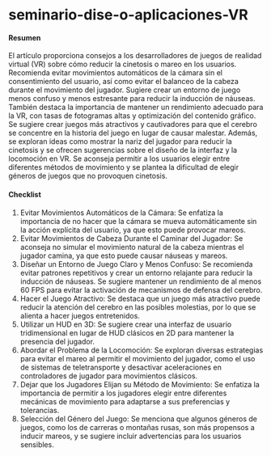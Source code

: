 # seminario-dise-o-aplicaciones-VR

#### Resumen

El artículo proporciona consejos a los desarrolladores de juegos de realidad virtual (VR) sobre cómo reducir la cinetosis o mareo en los usuarios. Recomienda evitar movimientos automáticos de la cámara sin el consentimiento del usuario, así como evitar el balanceo de la cabeza durante el movimiento del jugador. Sugiere crear un entorno de juego menos confuso y menos estresante para reducir la inducción de náuseas. También destaca la importancia de mantener un rendimiento adecuado para la VR, con tasas de fotogramas altas y optimización del contenido gráfico. Se sugiere crear juegos más atractivos y cautivadores para que el cerebro se concentre en la historia del juego en lugar de causar malestar. Además, se exploran ideas como mostrar la nariz del jugador para reducir la cinetosis y se ofrecen sugerencias sobre el diseño de la interfaz y la locomoción en VR. Se aconseja permitir a los usuarios elegir entre diferentes métodos de movimiento y se plantea la dificultad de elegir géneros de juegos que no provoquen cinetosis.

#### Checklist
1. Evitar Movimientos Automáticos de la Cámara: Se enfatiza la importancia de no hacer que la cámara se mueva automáticamente sin la acción explícita del usuario, ya que esto puede provocar mareos.
2. Evitar Movimientos de Cabeza Durante el Caminar del Jugador: Se aconseja no simular el movimiento natural de la cabeza mientras el jugador camina, ya que esto puede causar náuseas y mareos.
3. Diseñar un Entorno de Juego Claro y Menos Confuso: Se recomienda evitar patrones repetitivos y crear un entorno relajante para reducir la inducción de náuseas. Se sugiere mantener un rendimiento de al menos 60 FPS para evitar la activación de mecanismos de defensa del cerebro.
4. Hacer el Juego Atractivo: Se destaca que un juego más atractivo puede reducir la atención del cerebro en las posibles molestias, por lo que se alienta a hacer juegos entretenidos.
5. Utilizar un HUD en 3D: Se sugiere crear una interfaz de usuario tridimensional en lugar de HUD clásicos en 2D para mantener la presencia del jugador.
6. Abordar el Problema de la Locomoción: Se exploran diversas estrategias para evitar el mareo al permitir el movimiento del jugador, como el uso de sistemas de teletransporte y desactivar aceleraciones en controladores de jugador para movimientos clásicos.
7. Dejar que los Jugadores Elijan su Método de Movimiento: Se enfatiza la importancia de permitir a los jugadores elegir entre diferentes mecánicas de movimiento para adaptarse a sus preferencias y tolerancias.
8. Selección del Género del Juego: Se menciona que algunos géneros de juegos, como los de carreras o montañas rusas, son más propensos a inducir mareos, y se sugiere incluir advertencias para los usuarios sensibles.
